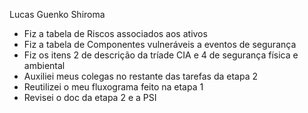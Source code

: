 Lucas Guenko Shiroma
- Fiz a tabela de Riscos associados aos ativos
- Fiz a tabela de Componentes vulneráveis a eventos de segurança
- Fiz os itens 2 de descrição da tríade CIA e 4 de segurança física e ambiental
- Auxiliei meus colegas no restante das tarefas da etapa 2
- Reutilizei o meu fluxograma feito na etapa 1
- Revisei o doc da etapa 2 e a PSI

